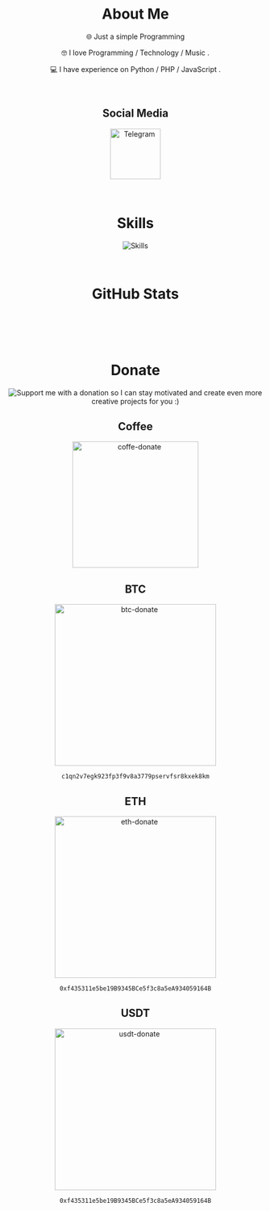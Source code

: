 <div align=center>
  <h1 id="about-me">About Me</h1>
  <p>🌐 Just a simple Programming </p>
  <p>🤓 I love Programming / Technology / Music .</p>
  <p>💻 I have experience on Python / PHP / JavaScript .</p>
  
  <br>
  
  <h2 id="social-media">Social Media</h2>
  <p><a href="https://t.me/hajvas"><img src="https://img.shields.io/badge/Telegram-%232CA5E0.svg?logo=telegram&style=for-the-badg&logoColor=white" width='100' alt="Telegram"></a></p>

  <br>

  <h1 id="skills">Skills</h1>
  <p><img src="https://skillicons.dev/icons?i=cpp,raspberrypi,docker,linux,ruby,bash,regex,qt,selenium,sqlite,python,django,fastapi,flask,,,mongodb,php,mysql,,,tailwind,nextjs,react,js,vue,nuxtjs,materialui&perline=7" alt="Skills"></p>

  <br>

  <h1 id="github-stats">GitHub Stats</h1>
  <p><img src="https://github-readme-streak-stats.herokuapp.com/?user=hctilg&theme=dark&hide_border=true" alt=""></p>
  <p><img src="https://github-readme-stats.vercel.app/api?username=hctilg&theme=dark&hide_border=true&include_all_commits=true&count_private=false" alt=""></p>
  <p><img src="https://github-readme-stats.vercel.app/api/top-langs/?username=hctilg&theme=dark&hide_border=true&include_all_commits=true&count_private=false&layout=compact" alt=""></p>

  <br>

  <h1 id="donate">Donate</h1>
  <img src="https://readme-typing-svg.demolab.com?font=Fira+Code&duration=7000&pause=2000&color=7A858F&center=true&vCenter=true&repeat=false&random=false&width=1207&height=64&lines=Support+me+with+a+donation+so+I+can+stay+motivated+and+create+even+more+creative+projects+for+you+%3A)" alt="Support me with a donation so I can stay motivated and create even more creative projects for you :)"/>

  <br>

  <h2 id="coffee">Coffee</h2>
  <p><a href="https://daramet.com/hctilg"><img src="https://github.com/hctilg/hctilg/assets/98208009/15f4d723-5ff3-49dd-8128-e77a236f9787" width='250' alt="coffe-donate"/></a></p>

  <h2 id="btc">BTC</h2>
  <p><a href="https://link.trustwallet.com/send?coin=0&address=bc1qn2v7egk923fp3f9v8a3779pservfsr8kxek8km"><img src="https://github.com/hctilg/hctilg/assets/98208009/365c17c7-bf01-4976-9f4c-ff5173373889" width='320' alt="btc-donate"></a></p>
  <p><code>c1qn2v7egk923fp3f9v8a3779pservfsr8kxek8km</code></p>
  
  <h2 id="eth">ETH</h2>
  <p><a href="https://link.trustwallet.com/send?coin=60&address=0xf435311e5be19B9345BCe5f3c8a5eA934059164B"><img src="https://github.com/hctilg/hctilg/assets/98208009/73dac56e-3461-4d6e-a250-eccbcd70df66" width='320' alt="eth-donate"></a></p>
  <p><code>0xf435311e5be19B9345BCe5f3c8a5eA934059164B</code></p>

  <h2 id="usdt">USDT</h2>
  <p><a href="https://link.trustwallet.com/send?coin=60&address=0xf435311e5be19B9345BCe5f3c8a5eA934059164B&token_id=0xdAC17F958D2ee523a2206206994597C13D831ec7"><img src="https://github.com/hctilg/hctilg/assets/98208009/9eaeed5c-97f9-46a7-9695-693aadc30811" width='320' alt="usdt-donate"></a></p>
  <p><code>0xf435311e5be19B9345BCe5f3c8a5eA934059164B</code></p>
</div>
